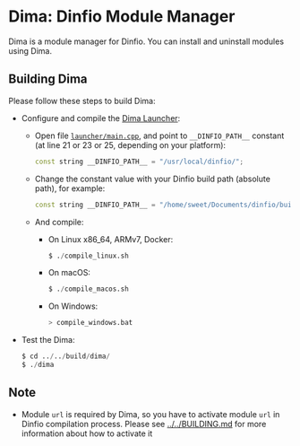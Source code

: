 # Dima: Dinfio Module Manager

Dima is a module manager for Dinfio. You can install and uninstall modules using Dima.

## Building Dima

Please follow these steps to build Dima:

- Configure and compile the [Dima Launcher](launcher/README.md):
    - Open file [`launcher/main.cpp`](launcher/main.cpp), and point to  `__DINFIO_PATH__` constant (at line 21 or 23 or 25, depending on your platform):

        ``` cpp
        const string __DINFIO_PATH__ = "/usr/local/dinfio/";
        ```

    - Change the constant value with your Dinfio build path (absolute path), for example:

        ``` cpp
        const string __DINFIO_PATH__ = "/home/sweet/Documents/dinfio/build/";
        ```

    - And compile:
        - On Linux x86_64, ARMv7, Docker:
            ```s
            $ ./compile_linux.sh
            ```

        - On macOS:
            ```s
            $ ./compile_macos.sh
            ```

        - On Windows:
            ```s
            > compile_windows.bat
            ```

- Test the Dima:
    ```s
    $ cd ../../build/dima/
    $ ./dima
    ```

## Note

- Module `url` is required by Dima, so you have to activate module `url` in Dinfio compilation process. Please see [../../BUILDING.md](../../BUILDING.md#notes) for more information about how to activate it
